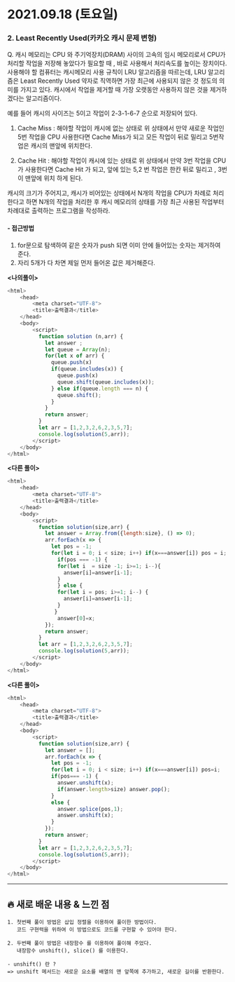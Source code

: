 # 2021.09.18 (토요일)
### **2. Least Recently Used(카카오 캐시 문제 변형)**
Q. 캐시 메모리는 CPU 와 주기억장치(DRAM) 사이의 고속의 임시 메모리로서 CPU가 처리할 작업을 저장해 놓았다가 필요할 때 , 바로 사용해서 처리속도를 높이는 장치이다.
사용해야 할 컴퓨터는 캐시메모리 사용 규칙이 LRU 알고리즘을 따르는데, LRU 알고리즘은 Least Recently Used 약자로 직역하면 가장 최근에 사용되지 않은 것 정도의 의미를 가지고 있다. 캐시에서 작업을 제거할 때 가장 오랫동안 사용하지 않은 것을 제거하겠다는 알고리즘이다. 

예를 들어 캐시의 사이즈는 5이고 작업이 2-3-1-6-7 순으로 저장되어 있다. 

1. Cache Miss : 해야할 작업이 캐시에 없는 상태로 위 상태에서 만약 새로운 작업인 5번 작업을 CPU 사용한다면 Cache Miss가 되고 모든 작업이 뒤로 밀리고 5번작업은 캐시의 맨앞에 위치한다.

2. Cache Hit : 해야할 작업이 캐시에 있는 상태로 위 상태에서 만약 3번 작업을 CPU가 사용한다면 Cache Hit 가 되고, 앞에 있는 5,2 번 작업은 한칸 뒤로 밀리고 , 3번이 맨앞에 위치 하게 된다.

캐시의 크기가 주어지고, 캐시가 비어있는 상태에서 N개의 작업을 CPU가 차례로 처리한다고 하면 N개의 작업을 처리한 후 캐시 메모리의 상태를 가장 최근 사용된 작업부터 차례대로 출력하는 프로그램을 작성하라.


#### -  접근방법
1. for문으로 탐색하여 같은 숫자가 push 되면 이미 안에 들어있는 숫자는 제거하여 준다.
2. 자리 5개가 다 차면 제일 먼저 들어온 값은 제거해준다.

**<나의풀이>**
```javascript
<html>
    <head>
        <meta charset="UTF-8">
        <title>출력결과</title>
    </head>
    <body>
        <script>
          function solution (n,arr) {
            let answer ;
            let queue = Array(n);
            for(let x of arr) {
              queue.push(x)
              if(queue.includes(x)) {
                queue.push(x)
                queue.shift(queue.includes(x));
              } else if(queue.length === n) {
                queue.shift();
              }
            }
            return answer;
          }
          let arr = [1,2,3,2,6,2,3,5,7];
          console.log(solution(5,arr));
        </script>
    </body>
</html>
```


**<다른 풀이>**
```javascript
<html>
    <head>
        <meta charset="UTF-8">
        <title>출력결과</title>
    </head>
    <body>
        <script>
          function solution(size,arr) {
            let answer = Array.from({length:size}, () => 0);
            arr.forEach(x => {
              let pos = -1;
              for(let i = 0; i < size; i++) if(x===answer[i]) pos = i;
                if(pos === -1) {
                for(let i  = size -1; i>=1; i--){
                  answer[i]=answer[i-1];
                }
                } else {
                for(let i = pos; i>=1; i--) {
                  answer[i]=answer[i-1];
                }
               }  
                answer[0]=x;
            });
            return answer;
          }
          let arr = [1,2,3,2,6,2,3,5,7];
          console.log(solution(5,arr));
        </script>
    </body>
</html>
```


**<다른 풀이>**
```javascript
<html>
    <head>
        <meta charset="UTF-8">
        <title>출력결과</title>
    </head>
    <body>
        <script>
          function solution(size,arr) {
            let answer = [];
            arr.forEach(x => {
              let pos = -1;
              for(let i = 0; i < size; i++) if(x===answer[i]) pos=i;
              if(pos=== -1) {
                answer.unshift(x);
                if(answer.length>size) answer.pop();
              }
              else {
                answer.splice(pos,1);
                answer.unshift(x);
              }
            });
            return answer;
          }
          let arr = [1,2,3,2,6,2,3,5,7];
          console.log(solution(5,arr));
        </script>
    </body>
</html>
```


---
##  **🔥 새로 배운 내용 & 느낀 점**
    1. 첫번째 풀이 방법은 삽입 정렬을 이용하여 풀이한 방법이다.
       코드 구현력을 위하여 이 방법으로도 코드를 구현할 수 있어야 한다.

    2. 두번째 풀이 방법은 내장함수 를 이용하여 풀이해 주었다.
       내장함수 unshift(), slice() 를 이용한다.
    
    - unshift() 란 ?
    => unshift 메서드는 새로운 요소를 배열의 맨 앞쪽에 추가하고, 새로운 길이를 반환한다.

    